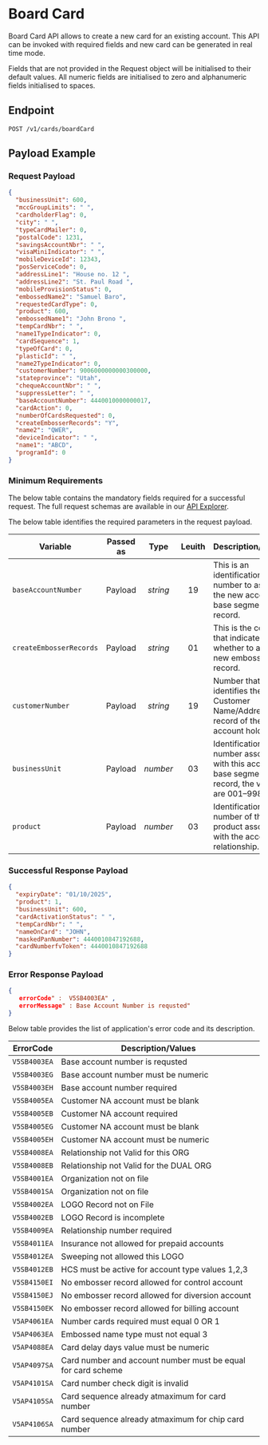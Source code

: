 # Board Card

Board Card API allows to create a new card for an existing account. This API can be invoked with required fields and new card can be generated in real time mode.

Fields that are not provided in the Request object will be initialised to their default values. All numeric fields are initialised to zero and alphanumeric fields initialised to spaces.

## Endpoint

`POST /v1/cards/boardCard`

## Payload Example

### Request Payload

```json
{
  "businessUnit": 600,
  "mccGroupLimits": " ",
  "cardholderFlag": 0,
  "city": " ",
  "typeCardMailer": 0,
  "postalCode": 1231,
  "savingsAccountNbr": " ",
  "visaMiniIndicator": " ",
  "mobileDeviceId": 12343,
  "posServiceCode": 0,
  "addressLine1": "House no. 12 ",
  "addressLine2": "St. Paul Road ",
  "mobileProvisionStatus": 0,
  "embossedName2": "Samuel Baro",
  "requestedCardType": 0,
  "product": 600,
  "embossedName1": "John Brono ",
  "tempCardNbr": " ",
  "name1TypeIndicator": 0,
  "cardSequence": 1,
  "typeOfCard": 0,
  "plasticId": " ",
  "name2TypeIndicator": 0,
  "customerNumber": 9006000000000300000,
  "stateprovince": "Utah",
  "chequeAccountNbr": " ",
  "suppressLetter": " ",
  "baseAccountNumber": 4440010000000017,
  "cardAction": 0,
  "numberOfCardsRequested": 0,
  "createEmbosserRecords": "Y",
  "name2": "QWER",
  "deviceIndicator": " ",
  "name1": "ABCD",
  "programId": 0
}
``` 

### Minimum Requirements

The below table contains the mandatory fields required for a successful request. The full request schemas are available in our [API Explorer](../api/?type=post&path=/v1/cards/boardCard).

The below table identifies the required parameters in the request payload.

| Variable | Passed as | Type | Leuith | Description/Values |
| -------- | :-------: | :--: | :------------: | ------------------ |
| `baseAccountNumber` | Payload | *string* | 19 | This is an identification number to assign to the new account base segment record.|
| `createEmbosserRecords` | Payload | *string* | 01 | This is the code that indicates whether to add a new embosser record. |
| `customerNumber` | Payload | *string* | 19 | Number that identifies the Customer Name/Address record of the account holder. |
| `businessUnit` | Payload | *number* | 03 | Identification number associated with this account base segment record, the values are 001–998. |
| `product` | Payload | *number* | 03 | Identification number of the product associated with the  account or relationship. | |

### Successful Response Payload

```json
{
  "expiryDate": "01/10/2025",
  "product": 1,
  "businessUnit": 600,
  "cardActivationStatus": " ",
  "tempCardNbr": " ",
  "nameOnCard": "JOHN",
  "maskedPanNumber": 4440010847192688,
  "cardNumberfvToken": 4440010847192688
}
```

### Error Response Payload

```json
{
   errorCode" :  V5SB4003EA" ,
   errorMessage" : Base Account Number is requsted"   
}
```

Below table provides the list of application's error code and its description.

| ErrorCode |  Description/Values |
| --------  | ------------------ |
| `V5SB4003EA` | Base account number is requsted |
| `V5SB4003EG` | Base account number must be numeric | 
| `V5SB4003EH` | Base account number required |
| `V5SB4005EA` | Customer NA account must be blank | 
| `V5SB4005EB` | Customer NA account required |
| `V5SB4005EG` | Customer NA account must be blank | 
| `V5SB4005EH` | Customer NA account must be numeric | 
| `V5SB4008EA` | Relationship not Valid for this ORG |
| `V5SB4008EB` | Relationship not Valid for the DUAL ORG | 
| `V5SB4001EA` | Organization not on file |
| `V5SB4001SA` | Organization not on file |
| `V5SB4002EA` | LOGO Record not on File |
| `V5SB4002EB` | LOGO Record is incomplete | 
| `V5SB4009EA` | Relationship number required | 
| `V5SB4011EA` | Insurance not allowed for prepaid accounts | 
| `V5SB4012EA` | Sweeping not allowed this LOGO |
| `V5SB4012EB` | HCS must be active for account type values 1,2,3 | 
| `V5SB4150EI` | No embosser record allowed for control account |
| `V5SB4150EJ` | No embosser record allowed for diversion account | 
| `V5SB4150EK` | No embosser record allowed for billing account |
| `V5AP4061EA` | Number cards required must equal 0 OR 1 |
| `V5AP4063EA` | Embossed name type must not equal 3 |
| `V5AP4088EA` | Card delay days value must be numeric | 
| `V5AP4097SA` | Card number and account number must be equal for card scheme | 
| `V5AP4101SA` | Card number check digit is invalid |
| `V5AP4105SA` | Card sequence already atmaximum for card number | 
| `V5AP4106SA` | Card sequence already atmaximum for chip card number |